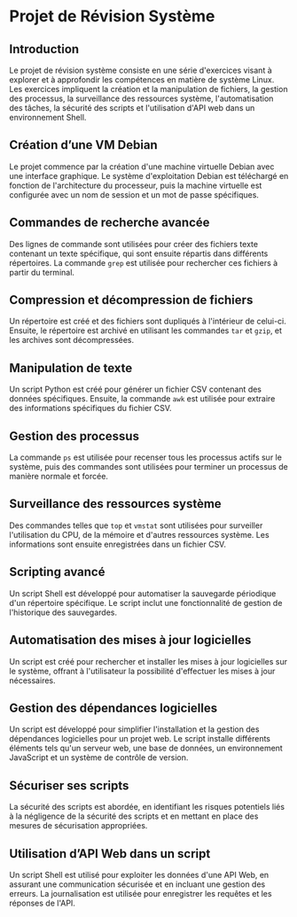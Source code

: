 # Projet de Révision Système

## Introduction
Le projet de révision système consiste en une série d'exercices visant à explorer et à approfondir les compétences en matière de système Linux. Les exercices impliquent la création et la manipulation de fichiers, la gestion des processus, la surveillance des ressources système, l'automatisation des tâches, la sécurité des scripts et l'utilisation d'API web dans un environnement Shell.

## Création d’une VM Debian
Le projet commence par la création d'une machine virtuelle Debian avec une interface graphique. Le système d'exploitation Debian est téléchargé en fonction de l'architecture du processeur, puis la machine virtuelle est configurée avec un nom de session et un mot de passe spécifiques.

## Commandes de recherche avancée
Des lignes de commande sont utilisées pour créer des fichiers texte contenant un texte spécifique, qui sont ensuite répartis dans différents répertoires. La commande `grep` est utilisée pour rechercher ces fichiers à partir du terminal.

## Compression et décompression de fichiers
Un répertoire est créé et des fichiers sont dupliqués à l'intérieur de celui-ci. Ensuite, le répertoire est archivé en utilisant les commandes `tar` et `gzip`, et les archives sont décompressées.

## Manipulation de texte
Un script Python est créé pour générer un fichier CSV contenant des données spécifiques. Ensuite, la commande `awk` est utilisée pour extraire des informations spécifiques du fichier CSV.

## Gestion des processus
La commande `ps` est utilisée pour recenser tous les processus actifs sur le système, puis des commandes sont utilisées pour terminer un processus de manière normale et forcée.

## Surveillance des ressources système
Des commandes telles que `top` et `vmstat` sont utilisées pour surveiller l'utilisation du CPU, de la mémoire et d'autres ressources système. Les informations sont ensuite enregistrées dans un fichier CSV.

## Scripting avancé
Un script Shell est développé pour automatiser la sauvegarde périodique d'un répertoire spécifique. Le script inclut une fonctionnalité de gestion de l'historique des sauvegardes.

## Automatisation des mises à jour logicielles
Un script est créé pour rechercher et installer les mises à jour logicielles sur le système, offrant à l'utilisateur la possibilité d'effectuer les mises à jour nécessaires.

## Gestion des dépendances logicielles
Un script est développé pour simplifier l'installation et la gestion des dépendances logicielles pour un projet web. Le script installe différents éléments tels qu'un serveur web, une base de données, un environnement JavaScript et un système de contrôle de version.

## Sécuriser ses scripts
La sécurité des scripts est abordée, en identifiant les risques potentiels liés à la négligence de la sécurité des scripts et en mettant en place des mesures de sécurisation appropriées.

## Utilisation d’API Web dans un script
Un script Shell est utilisé pour exploiter les données d'une API Web, en assurant une communication sécurisée et en incluant une gestion des erreurs. La journalisation est utilisée pour enregistrer les requêtes et les réponses de l'API.
